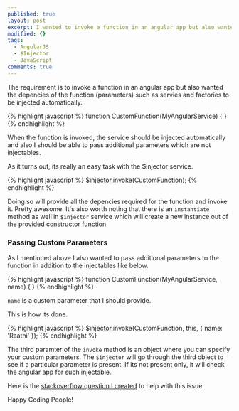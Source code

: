 ```yaml
---
published: true
layout: post
excerpt: I wanted to invoke a function in an angular app but also wanted the depencies of the function (parameters) such as servies and factories to be injected automatically.
modified: {}
tags: 
  - AngularJS
  - $Injector
  - JavaScript
comments: true
---
```



The requirement is to invoke a function in an angular app but also wanted the depencies of the function (parameters) such as servies and factories to be injected automatically. 

{% highlight javascript %}
function CustomFunction(MyAngularService) {
}
{% endhighlight %}

When the function is invoked, the service should be injected automatically and also I should be able to pass additional parameters which are not injectables. 

As it turns out, its really an easy task with the $injector service.

{% highlight javascript %}
 $injector.invoke(CustomFunction); 
{% endhighlight %}

Doing so will provide all the depencies required for the function and invoke it. Pretty awesome. It's also worth noting that there is an `instantiate` method as well in `$injector` service which will create a new instance out of the provided constructor function.

### Passing Custom Parameters
As I mentioned above I also wanted to pass additional parameters to the function in addition to the injectables like below.

{% highlight javascript %}
function CustomFunction(MyAngularService, name) {
}
{% endhighlight %}

`name` is a custom parameter that I should provide.

This is how its done. 

{% highlight javascript %}
$injector.invoke(CustomFunction, this, { name: 'Raathi' });
{% endhighlight %}

The third paramter of the `invoke` method is an object where you can specify your custom parameters. The `$injector` will go through the third object to see if a particular parameter is present. If its not present only, it will check the angular app for such injectable.

Here is the [stackoverflow question I created](http://stackoverflow.com/questions/33216783/angular-js-resolve-dependencies-of-a-custom-function) to help with this issue.

Happy Coding People!
